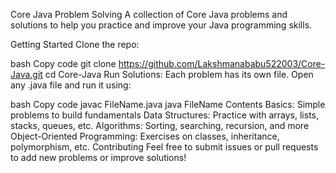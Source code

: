 Core Java Problem Solving
A collection of Core Java problems and solutions to help you practice and improve your Java programming skills.

Getting Started
Clone the repo:

bash
Copy code
git clone https://github.com/Lakshmanababu522003/Core-Java.git
cd Core-Java
Run Solutions: Each problem has its own file. Open any .java file and run it using:

bash
Copy code
javac FileName.java
java FileName
Contents
Basics: Simple problems to build fundamentals
Data Structures: Practice with arrays, lists, stacks, queues, etc.
Algorithms: Sorting, searching, recursion, and more
Object-Oriented Programming: Exercises on classes, inheritance, polymorphism, etc.
Contributing
Feel free to submit issues or pull requests to add new problems or improve solutions!

